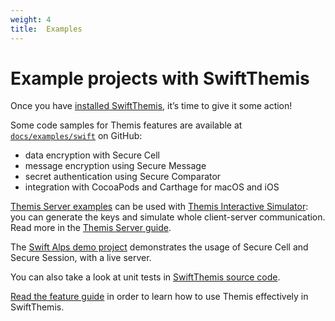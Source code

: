 ```yaml
---
weight: 4
title:  Examples
---
```


# Example projects with SwiftThemis

Once you have [installed SwiftThemis](../installation), it’s time to give it some action!

Some code samples for Themis features are available at
[`docs/examples/swift`](https://github.com/cossacklabs/themis/tree/master/docs/examples/swift)
on GitHub:

  - data encryption with Secure Cell
  - message encryption using Secure Message
  - secret authentication using Secure Comparator
  - integration with CocoaPods and Carthage for macOS and iOS

[Themis Server examples](https://github.com/cossacklabs/themis/tree/master/docs/examples/Themis-server/swift)
can be used with [Themis Interactive Simulator](https://docs.cossacklabs.com/simulator/interactive/):
you can generate the keys and simulate whole client-server communication.
Read more in the [Themis Server guide](/docs/themis/debugging/themis-server).

The [Swift Alps demo project](https://github.com/cossacklabs/theswiftalpsdemo)
demonstrates the usage of Secure Cell and Secure Session,
with a live server.

You can also take a look at unit tests in [SwiftThemis source code](https://github.com/cossacklabs/themis/tree/master/tests/objcthemis).

[Read the feature guide](../features)
in order to learn how to use Themis effectively in SwiftThemis.
